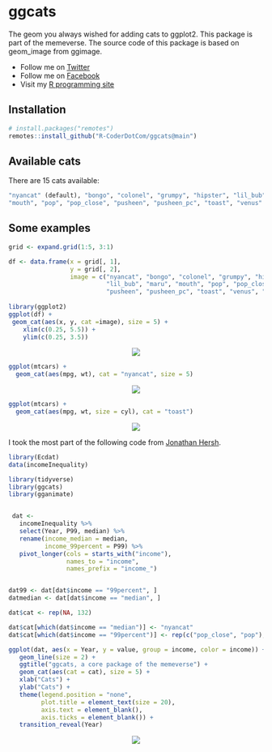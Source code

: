 # ggcats
The geom you always wished for adding cats to ggplot2. This package is part of the memeverse.
The source code of this package is based on geom_image from ggimage.

+ Follow me on [Twitter](https://twitter.com/RCoderWeb)
+ Follow me on [Facebook](https://www.facebook.com/RCODERweb)
+ Visit my [R programming site](https://r-coder.com/)


## Installation
```r
# install.packages("remotes")
remotes::install_github("R-CoderDotCom/ggcats@main")
```


## Available cats

There are 15 cats available:

```r
"nyancat" (default), "bongo", "colonel", "grumpy", "hipster", "lil_bub", "maru",
"mouth", "pop", "pop_close", "pusheen", "pusheen_pc", "toast", "venus" and "shorineko"
```

## Some examples

```r
grid <- expand.grid(1:5, 3:1)

df <- data.frame(x = grid[, 1],
                 y = grid[, 2],
                 image = c("nyancat", "bongo", "colonel", "grumpy", "hipster",
                           "lil_bub", "maru", "mouth", "pop", "pop_close", 
                           "pusheen", "pusheen_pc", "toast", "venus", "shorineko"))
                           
library(ggplot2)
ggplot(df) +
 geom_cat(aes(x, y, cat =image), size = 5) +
    xlim(c(0.25, 5.5)) + 
    ylim(c(0.25, 3.5))
```

<p align="center">
 <img src="https://user-images.githubusercontent.com/67192157/105848548-67473e00-5fdf-11eb-8f8b-fff9860b6171.png">
</p>


```r
ggplot(mtcars) +
  geom_cat(aes(mpg, wt), cat = "nyancat", size = 5)
```

<p align="center">
 <img src="https://user-images.githubusercontent.com/67192157/105848781-c86f1180-5fdf-11eb-8468-813a41235292.png">
</p>


```r
ggplot(mtcars) +
  geom_cat(aes(mpg, wt, size = cyl), cat = "toast")
```

<p align="center">
 <img src="https://user-images.githubusercontent.com/67192157/105849119-416e6900-5fe0-11eb-904e-6dc30be87546.png">
</p>


I took the most part of the following code from [Jonathan Hersh](https://twitter.com/DogmaticPrior).

```r
library(Ecdat)
data(incomeInequality)

library(tidyverse)
library(ggcats)
library(gganimate)


 dat <-
   incomeInequality %>%
   select(Year, P99, median) %>%
   rename(income_median = median,
          income_99percent = P99) %>%
   pivot_longer(cols = starts_with("income"),
                names_to = "income",
                names_prefix = "income_")


dat99 <- dat[dat$income == "99percent", ]
datmedian <- dat[dat$income == "median", ]

dat$cat <- rep(NA, 132)

dat$cat[which(dat$income == "median")] <- "nyancat"
dat$cat[which(dat$income == "99percent")] <- rep(c("pop_close", "pop"), 33)

ggplot(dat, aes(x = Year, y = value, group = income, color = income)) +
   geom_line(size = 2) +
   ggtitle("ggcats, a core package of the memeverse") +
   geom_cat(aes(cat = cat), size = 5) +
   xlab("Cats") +
   ylab("Cats") +
   theme(legend.position = "none",
         plot.title = element_text(size = 20),
         axis.text = element_blank(),
         axis.ticks = element_blank()) +
   transition_reveal(Year)
```

<p align="center">
 <img src="https://user-images.githubusercontent.com/67192157/105854010-9ad99680-5fe6-11eb-9ee0-c42e9e257d48.gif">
</p>


